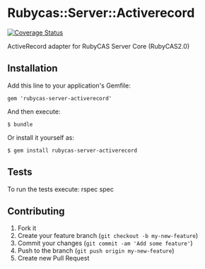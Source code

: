 # Rubycas::Server::Activerecord
[![Coverage Status](https://coveralls.io/repos/kollegorna/rubycas-server-activerecord/badge.png)](https://coveralls.io/r/kollegorna/rubycas-server-activerecord)


ActiveRecord adapter for RubyCAS Server Core (RubyCAS2.0)

## Installation

Add this line to your application's Gemfile:

    gem 'rubycas-server-activerecord'

And then execute:

    $ bundle

Or install it yourself as:

    $ gem install rubycas-server-activerecord

## Tests

To run the tests execute:
    rspec spec

## Contributing

1. Fork it
2. Create your feature branch (`git checkout -b my-new-feature`)
3. Commit your changes (`git commit -am 'Add some feature'`)
4. Push to the branch (`git push origin my-new-feature`)
5. Create new Pull Request
